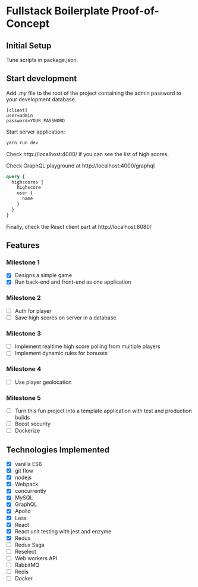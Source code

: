 # Fullstack Boilerplate Proof-of-Concept

## Initial Setup

Tune scripts in package.json.

## Start development

Add _.my_ file to the root of the project containing the admin password to your development database.

```text
[client]
user=admin
password=YOUR_PASSWORD
```

Start server application:

```bash
yarn run dev
```

Check http://localhost:4000/ if you can see the list of high scores.

Check GraphQL playground at http://localhost:4000/graphql

```graphql
query {
  highscores {
    highscore
    user {
      name
    }
  }
}
```

Finally, check the React client part at http://localhost:8080/

## Features

### Milestone 1

- [x] Designs a simple game
- [x] Run back-end and front-end as one application

### Milestone 2

- [ ] Auth for player
- [ ] Save high scores on server in a database

### Milestone 3

- [ ] Implement realtime high score polling from multiple players
- [ ] Implement dynamic rules for bonuses

### Milestone 4

- [ ] Use player geolocation

### Milestone 5

- [ ] Turn this fun project into a template application with test and production builds
- [ ] Boost security
- [ ] Dockerize

## Technologies Implemented

- [x] vanilla ES6
- [x] git flow
- [x] nodejs
- [x] Webpack
- [x] concurrently
- [x] MySQL
- [x] GraphQL
- [x] Apollo
- [x] Less
- [x] React
- [x] React unit testing with jest and enzyme
- [x] Redux
- [ ] Redux Saga
- [ ] Reselect
- [ ] Web workers API
- [ ] RabbitMQ
- [ ] Redis
- [ ] Docker
